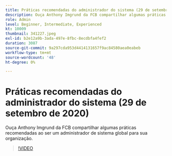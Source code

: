 ```yaml
---
title: Práticas recomendadas do administrador do sistema (29 de setembro de 2020)
description: Ouça Anthony Imgrund da FCB compartilhar algumas práticas recomendadas ao ser um administrador de sistema global para sua organização.
role: Admin
level: Beginner, Intermediate, Experienced
kt: 10009
thumbnail: 341227.jpeg
exl-id: b2e12a9b-3ada-497e-8fbc-8ecdbfa4fef2
duration: 3087
source-git-commit: 9a297cda953d4414131657f9ac84580aea0eabeb
workflow-type: tm+mt
source-wordcount: '48'
ht-degree: 0%

---
```


# Práticas recomendadas do administrador do sistema (29 de setembro de 2020)

Ouça Anthony Imgrund da FCB compartilhar algumas práticas recomendadas ao ser um administrador de sistema global para sua organização.

>[!VIDEO](https://video.tv.adobe.com/v/341227/?quality=12&learn=on)
